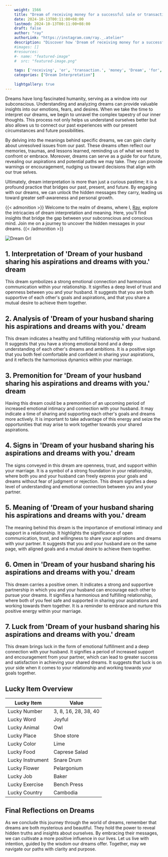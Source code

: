 ```yaml
---
    weight: 1566
    title: "Dream of receiving money for a successful sale or transaction."  # Assuming 'title' column exists
    date: 2024-10-13T00:11:00+08:00
    lastmod: 2024-10-13T00:11:00+08:00
    draft: false
    author: "ray"
    authorLink: "https://instagram.com/ray._.atelier"
    description: "Discover how 'Dream of receiving money for a successful sale or transaction.' can interpret your future and uncover its significant meanings in your life."
    #images: []
    #resources:
    #- name: "featured-image"
    #  src: "featured-image.png"
    
    tags: ['receiving', 'or', 'transaction.', 'money', 'Dream', 'for', 'a', 'of', 'sale', 'successful']
    categories: ["Dream Interpretation"]
    
    lightgallery: true
---
```

    
Dreams have long fascinated humanity, serving as a window into our subconscious. Understanding and analyzing dreams can provide valuable insights into our emotions, fears, and desires. When we take the time to interpret our dreams, we begin to unravel the complex tapestry of our inner thoughts. This process not only helps us understand ourselves better but also allows us to connect our past experiences with our present circumstances and future possibilities.

By delving into the meanings behind specific dreams, we can gain clarity about unresolved issues from our past. These dreams often reflect our memories, traumas, and lessons learned, reminding us of what we need to confront or embrace. Moreover, dreams can serve as a guide for our future, revealing our aspirations and potential paths we may take. They can provide warnings or encouragement, nudging us toward decisions that align with our true selves.

Ultimately, dream interpretation is more than just a curious pastime; it is a profound practice that bridges our past, present, and future. By engaging with our dreams, we can unlock the hidden messages they carry, leading us toward greater self-awareness and personal growth.

{{< admonition >}}
Welcome to the realm of dreams, where I, [Ray](https://instagram.com/ray._.atelier), explore the intricacies of dream interpretation and meaning. Here, you’ll find insights that bridge the gap between your subconscious and conscious mind. Join me on a journey to uncover the hidden messages in your dreams.
{{< /admonition >}}

![Dream Grl](https://cdn.pixabay.com/photo/2017/11/02/03/35/gothic-2910057_1280.jpg "Dream Grl")

## 1. Interpretation of 'Dream of your husband sharing his aspirations and dreams with you.' dream
 This dream symbolizes a strong emotional connection and harmonious communication within your relationship. It signifies a deep level of trust and openness between you and your husband. It suggests that you are both supportive of each other's goals and aspirations, and that you share a mutual desire to achieve them together.

## 2. Analysis of 'Dream of your husband sharing his aspirations and dreams with you.' dream
 This dream indicates a healthy and fulfilling relationship with your husband. It suggests that you have a strong emotional bond and a deep understanding of each other's dreams and ambitions. It is a positive sign that you both feel comfortable and confident in sharing your aspirations, and it reflects the harmonious dynamics within your marriage.

## 3. Premonition for 'Dream of your husband sharing his aspirations and dreams with you.' dream
 Having this dream could be a premonition of an upcoming period of increased emotional intimacy and connection with your husband. It may indicate a time of sharing and supporting each other's goals and dreams more actively. It is important to take advantage of this energy and seize the opportunities that may arise to work together towards your shared aspirations.

## 4. Signs in 'Dream of your husband sharing his aspirations and dreams with you.' dream
 The signs conveyed in this dream are openness, trust, and support within your marriage. It is a symbol of a strong foundation in your relationship, where both you and your husband can freely express your goals and dreams without fear of judgment or rejection. This dream signifies a deep level of understanding and emotional connection between you and your partner.

## 5. Meaning of 'Dream of your husband sharing his aspirations and dreams with you.' dream
 The meaning behind this dream is the importance of emotional intimacy and support in a relationship. It highlights the significance of open communication, trust, and willingness to share your aspirations and dreams with your partner. It suggests that you and your husband are on the same page, with aligned goals and a mutual desire to achieve them together.

## 6. Omen in 'Dream of your husband sharing his aspirations and dreams with you.' dream
 This dream carries a positive omen. It indicates a strong and supportive partnership in which you and your husband can encourage each other to pursue your dreams. It signifies a harmonious and fulfilling relationship, where both of you feel safe and supported in sharing your aspirations and working towards them together. It is a reminder to embrace and nurture this positive energy within your marriage.

## 7. Luck from 'Dream of your husband sharing his aspirations and dreams with you.' dream
 This dream brings luck in the form of emotional fulfillment and a deep connection with your husband. It signifies a period of increased support and encouragement from your partner, which can lead to greater success and satisfaction in achieving your shared dreams. It suggests that luck is on your side when it comes to your relationship and working towards your goals together.

## Lucky Item Overview
| Lucky Item          | Value              |
|---------------|--------------------|
| Lucky Number        | 3, 8, 16, 28, 38, 40  |
| Lucky Word          | Joyful |
| Lucky Animal        | Owl |
| Lucky Place         | Shoe store     |
| Lucky Color         | Lime     |
| Lucky Food          | Caprese Salad      |
| Lucky Instrument    | Snare Drum |
| Lucky Flower        | Pelargonium    |
| Lucky Job           | Baker       |
| Lucky Exercise      | Bench Press  |
| Lucky Country       | Cambodia    |


##  Final Reflections on Dreams

As we conclude this journey through the world of dreams, remember that dreams are both mysterious and beautiful. They hold the power to reveal hidden truths and insights about ourselves. By embracing their messages, we can cultivate a more positive influence in our lives. Let us live with intention, guided by the wisdom our dreams offer. Together, may we navigate our paths with clarity and purpose.
